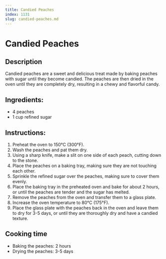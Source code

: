 ```yaml
---
title: Candied Peaches
index: 1131
slug: candied-peaches.md
---
```


# Candied Peaches

## Description
Candied peaches are a sweet and delicious treat made by baking peaches with sugar until they become candied. The peaches are then dried in the oven until they are completely dry, resulting in a chewy and flavorful candy.

## Ingredients:
- 4 peaches
- 1 cup refined sugar

## Instructions:
1. Preheat the oven to 150°C (300°F).
2. Wash the peaches and pat them dry.
3. Using a sharp knife, make a slit on one side of each peach, cutting down to the stone.
4. Place the peaches on a baking tray, making sure they are not touching each other.
5. Sprinkle the refined sugar over the peaches, making sure to cover them evenly.
6. Place the baking tray in the preheated oven and bake for about 2 hours, or until the peaches are tender and the sugar has melted.
7. Remove the peaches from the oven and transfer them to a glass plate.
8. Increase the oven temperature to 80°C (175°F).
9. Place the glass plate with the peaches back in the oven and leave them to dry for 3-5 days, or until they are thoroughly dry and have a candied texture.

## Cooking time
- Baking the peaches: 2 hours
- Drying the peaches: 3-5 days
